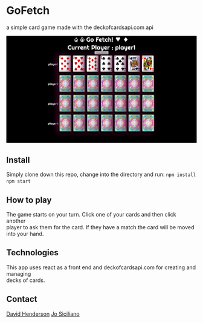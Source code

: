 # GoFetch
a simple card game made with the deckofcardsapi.com api

![screenshot of app](index.png)

## Install
Simply clone down this repo, change into the directory and run: 
``` npm install ```
``` npm start ```

## How to play
The game starts on your turn. Click one of your cards and then click another    
player to ask them for the card. If they have a match the card will be moved   
into your hand.

## Technologies 
This app uses react as a front end and deckofcardsapi.com for creating and managing    
decks of cards.

## Contact
[David Henderson](https://github.com/notdavidhenderson)
[Jo Siciliano](https://github.com/joannsiciliano)